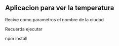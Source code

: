 ## Aplicacion para ver la temperatura

Recive como parametros el nombre de la ciudad

Recuerda ejecutar
 
npm install